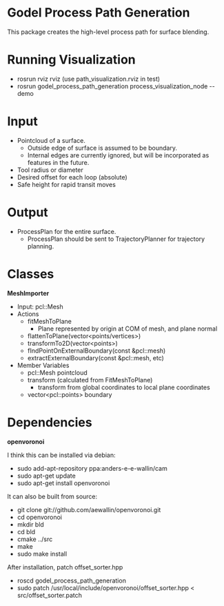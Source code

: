 Godel Process Path Generation
==============

This package creates the high-level process path for surface blending.

# Running Visualization #

- rosrun rviz rviz (use path_visualization.rviz in test)
- rosrun godel_process_path_generation process_visualization_node --demo

# Input #

- Pointcloud of a surface.
	- Outside edge of surface is assumed to be boundary.
	- Internal edges are currently ignored, but will be incorporated as features in the future.
- Tool radius or diameter
- Desired offset for each loop (absolute)
- Safe height for rapid transit moves

# Output #

- ProcessPlan for the entire surface.
	- ProcessPlan should be sent to TrajectoryPlanner for trajectory planning.
	 

# Classes #
**MeshImporter**

- Input: pcl::Mesh
- Actions
	- fitMeshToPlane
		- Plane represented by origin at COM of mesh, and plane normal
	- flattenToPlane(vector\<points/vertices>)
	- transformTo2D(vector\<points>)
	- fIndPointOnExternalBoundary(const &pcl::mesh)
	- extractExternalBoundary(const &pcl::mesh, etc)
- Member Variables
	- pcl::Mesh pointcloud
	- transform (calculated from FitMeshToPlane)
		- transform from global coordinates to local plane coordinates
	- vector\<pcl::points> boundary

# Dependencies #
**openvoronoi**

I think this can be installed via debian:

- sudo add-apt-repository ppa:anders-e-e-wallin/cam
- sudo apt-get update
- sudo apt-get install openvoronoi

It can also be built from source:

- git clone git://github.com/aewallin/openvoronoi.git
- cd openvoronoi
- mkdir bld
- cd bld
- cmake ../src
- make
- sudo make install

After installation, patch offset_sorter.hpp

- roscd godel_process_path_generation
- sudo patch /usr/local/include/openvoronoi/offset_sorter.hpp < src/offset_sorter.patch
